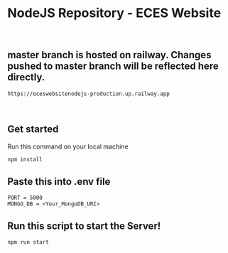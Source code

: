 ﻿# NodeJS Repository - ECES Website
<br />

## master branch is hosted on railway. Changes pushed to master branch will be reflected here directly.
```
https://eceswebsitenodejs-production.up.railway.app
```

<br />

## Get started

Run this command on your local machine

```bash
npm install
```

## Paste this into .env file 

```env
PORT = 5000
MONGO_DB = <Your_MongoDB_URI>
```

## Run this script to start the Server!

```bash
npm run start
```

